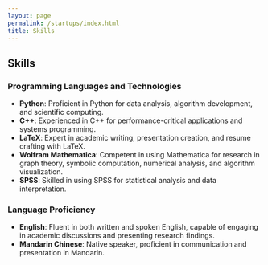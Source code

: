 ```yaml
---
layout: page
permalink: /startups/index.html
title: Skills
---
```


## Skills

### Programming Languages and Technologies
- **Python**: Proficient in Python for data analysis, algorithm development, and scientific computing.
- **C++**: Experienced in C++ for performance-critical applications and systems programming.
- **LaTeX**: Expert in academic writing, presentation creation, and resume crafting with LaTeX.
- **Wolfram Mathematica**: Competent in using Mathematica for research in graph theory, symbolic computation, numerical analysis, and algorithm visualization.
- **SPSS**: Skilled in using SPSS for statistical analysis and data interpretation.

### Language Proficiency
- **English**: Fluent in both written and spoken English, capable of engaging in academic discussions and presenting research findings.
- **Mandarin Chinese**: Native speaker, proficient in communication and presentation in Mandarin.
